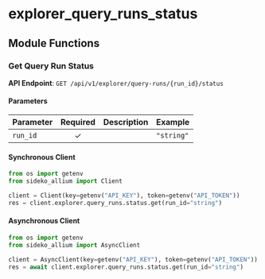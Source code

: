 # explorer_query_runs_status

## Module Functions
### Get Query Run Status <a name="get"></a>



**API Endpoint**: `GET /api/v1/explorer/query-runs/{run_id}/status`

#### Parameters

| Parameter | Required | Description | Example |
|-----------|:--------:|-------------|--------|
| `run_id` | ✓ |  | `"string"` |

#### Synchronous Client

```python
from os import getenv
from sideko_allium import Client

client = Client(key=getenv("API_KEY"), token=getenv("API_TOKEN"))
res = client.explorer.query_runs.status.get(run_id="string")

```

#### Asynchronous Client

```python
from os import getenv
from sideko_allium import AsyncClient

client = AsyncClient(key=getenv("API_KEY"), token=getenv("API_TOKEN"))
res = await client.explorer.query_runs.status.get(run_id="string")

```
<!-- CUSTOM DOCS START -->

<!-- CUSTOM DOCS END -->

